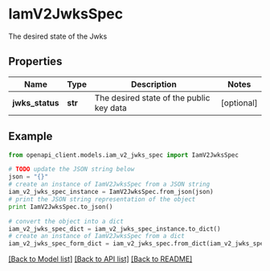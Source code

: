 # IamV2JwksSpec

The desired state of the Jwks

## Properties
Name | Type | Description | Notes
------------ | ------------- | ------------- | -------------
**jwks_status** | **str** | The desired state of the public key data | [optional] 

## Example

```python
from openapi_client.models.iam_v2_jwks_spec import IamV2JwksSpec

# TODO update the JSON string below
json = "{}"
# create an instance of IamV2JwksSpec from a JSON string
iam_v2_jwks_spec_instance = IamV2JwksSpec.from_json(json)
# print the JSON string representation of the object
print IamV2JwksSpec.to_json()

# convert the object into a dict
iam_v2_jwks_spec_dict = iam_v2_jwks_spec_instance.to_dict()
# create an instance of IamV2JwksSpec from a dict
iam_v2_jwks_spec_form_dict = iam_v2_jwks_spec.from_dict(iam_v2_jwks_spec_dict)
```
[[Back to Model list]](../ccloud/README.md#documentation-for-models) [[Back to API list]](../ccloud/README.md#documentation-for-api-endpoints) [[Back to README]](../ccloud/README.md)



